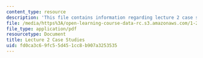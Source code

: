 ```yaml
---
content_type: resource
description: 'This file contains information regarding lecture 2 case studies. '
file: /media/https%3A/open-learning-course-data-rc.s3.amazonaws.com/1-264j-database-internet-and-systems-integration-technologies-fall-2013/fd0ca3c69fc55d451cc8b907a3253535_MIT1_264JF13_L2_case.pdf
file_type: application/pdf
resourcetype: Document
title: Lecture 2 Case Studies
uid: fd0ca3c6-9fc5-5d45-1cc8-b907a3253535
---
```

